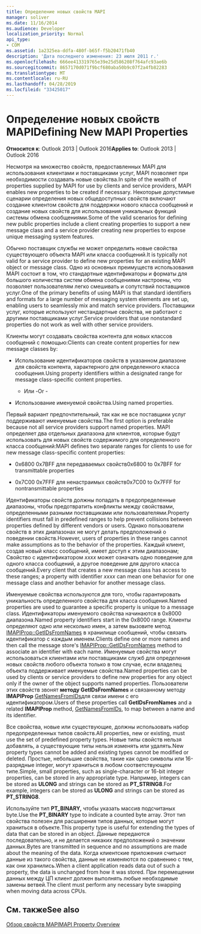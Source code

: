 ```yaml
---
title: Определение новых свойств MAPI
manager: soliver
ms.date: 11/16/2014
ms.audience: Developer
localization_priority: Normal
api_type:
- COM
ms.assetid: 1a2325ea-ddfa-480f-b65f-f5b20471fb40
description: 'Дата последнего изменения: 23 июля 2011 г.'
ms.openlocfilehash: 666ee413319765e39e25d586208f764afc93ae6b
ms.sourcegitcommit: 8657170d071f9bcf680aba50b9c07f2a4fb82283
ms.translationtype: MT
ms.contentlocale: ru-RU
ms.lasthandoff: 04/28/2019
ms.locfileid: "33425017"
---
```

# <a name="defining-new-mapi-properties"></a><span data-ttu-id="ef4e9-103">Определение новых свойств MAPI</span><span class="sxs-lookup"><span data-stu-id="ef4e9-103">Defining New MAPI Properties</span></span>

  
  
<span data-ttu-id="ef4e9-104">**Относится к**: Outlook 2013 | Outlook 2016</span><span class="sxs-lookup"><span data-stu-id="ef4e9-104">**Applies to**: Outlook 2013 | Outlook 2016</span></span> 
  
<span data-ttu-id="ef4e9-105">Несмотря на множество свойств, предоставленных MAPI для использования клиентами и поставщиками услуг, MAPI позволяет при необходимости создавать новые свойства.</span><span class="sxs-lookup"><span data-stu-id="ef4e9-105">In spite of the wealth of properties supplied by MAPI for use by clients and service providers, MAPI enables new properties to be created if necessary.</span></span> <span data-ttu-id="ef4e9-106">Некоторые допустимые сценарии определения новых общедоступных свойств включают создание клиентом свойств для поддержки нового класса сообщений и создание новых свойств для использования уникальных функций системы обмена сообщениями.</span><span class="sxs-lookup"><span data-stu-id="ef4e9-106">Some of the valid scenarios for defining new public properties include a client creating properties to support a new message class and a service provider creating new properties to expose unique messaging system features.</span></span>
  
<span data-ttu-id="ef4e9-107">Обычно поставщик службы не может определить новые свойства существующего объекта MAPI или класса сообщений.</span><span class="sxs-lookup"><span data-stu-id="ef4e9-107">It is typically not valid for a service provider to define new properties for an existing MAPI object or message class.</span></span> <span data-ttu-id="ef4e9-108">Одно из основных преимуществ использования MAPI состоит в том, что стандартные идентификаторы и форматы для большого количества систем обмена сообщениями настроены, что позволяет пользователям легко смешивать и сопутствий поставщиков услуг.</span><span class="sxs-lookup"><span data-stu-id="ef4e9-108">One of the primary benefits of using MAPI is that standard identifiers and formats for a large number of messaging system elements are set up, enabling users to seamlessly mix and match service providers.</span></span> <span data-ttu-id="ef4e9-109">Поставщики услуг, которые используют нестандартные свойства, не работают с другими поставщиками услуг.</span><span class="sxs-lookup"><span data-stu-id="ef4e9-109">Service providers that use nonstandard properties do not work as well with other service providers.</span></span> 
  
<span data-ttu-id="ef4e9-110">Клиенты могут создавать свойства контента для новых классов сообщений с помощью:</span><span class="sxs-lookup"><span data-stu-id="ef4e9-110">Clients can create content properties for new message classes by:</span></span>
  
- <span data-ttu-id="ef4e9-111">Использование идентификаторов свойств в указанном диапазоне для свойств контента, характерного для определенного класса сообщения.</span><span class="sxs-lookup"><span data-stu-id="ef4e9-111">Using property identifiers within a designated range for message class-specific content properties.</span></span>
    
    - <span data-ttu-id="ef4e9-112">Или -</span><span class="sxs-lookup"><span data-stu-id="ef4e9-112">Or -</span></span>
    
- <span data-ttu-id="ef4e9-113">Использование именуемой свойства.</span><span class="sxs-lookup"><span data-stu-id="ef4e9-113">Using named properties.</span></span> 
    
<span data-ttu-id="ef4e9-114">Первый вариант предпочтительный, так как не все поставщики услуг поддерживают именуемые свойства.</span><span class="sxs-lookup"><span data-stu-id="ef4e9-114">The first option is preferable because not all service providers support named properties.</span></span> <span data-ttu-id="ef4e9-115">MAPI определяет два отдельных диапазона для клиентов, которые будут использовать для новых свойств содержимого для определенного класса сообщений:</span><span class="sxs-lookup"><span data-stu-id="ef4e9-115">MAPI defines two separate ranges for clients to use for new message class-specific content properties:</span></span>
  
- <span data-ttu-id="ef4e9-116">0x6800 0x7BFF для передаваемых свойств</span><span class="sxs-lookup"><span data-stu-id="ef4e9-116">0x6800 to 0x7BFF for transmittable properties</span></span>
    
- <span data-ttu-id="ef4e9-117">0x7C00 0x7FFF для ненастраимых свойств</span><span class="sxs-lookup"><span data-stu-id="ef4e9-117">0x7C00 to 0x7FFF for nontransmittable properties</span></span>
    
<span data-ttu-id="ef4e9-118">Идентификаторы свойств должны попадать в предопределенные диапазоны, чтобы предотвратить конфликты между свойствами, определенными разными поставщиками или пользователями.</span><span class="sxs-lookup"><span data-stu-id="ef4e9-118">Property identifiers must fall in predefined ranges to help prevent collisions between properties defined by different vendors or users.</span></span> <span data-ttu-id="ef4e9-119">Однако пользователи свойств в этих диапазонах не могут делать предположений о поведении свойств.</span><span class="sxs-lookup"><span data-stu-id="ef4e9-119">However, users of properties in these ranges cannot make assumptions as to the behavior of the properties.</span></span> <span data-ttu-id="ef4e9-120">Каждый клиент, создав новый класс сообщений, имеет доступ к этим диапазонам; Свойство с идентификатором  _xxxx_ может означать одно поведение для одного класса сообщений, а другое поведение для другого класса сообщений.</span><span class="sxs-lookup"><span data-stu-id="ef4e9-120">Every client that creates a new message class has access to these ranges; a property with identifier  _xxxx_ can mean one behavior for one message class and another behavior for another message class.</span></span> 
  
<span data-ttu-id="ef4e9-121">Именуемые свойства используются для того, чтобы гарантировать уникальность определенного свойства для класса сообщения.</span><span class="sxs-lookup"><span data-stu-id="ef4e9-121">Named properties are used to guarantee a specific property is unique to a message class.</span></span> <span data-ttu-id="ef4e9-122">Идентификаторы именуемого свойства начинаются в 0x8000 диапазона.</span><span class="sxs-lookup"><span data-stu-id="ef4e9-122">Named property identifiers start in the 0x8000 range.</span></span> <span data-ttu-id="ef4e9-123">Клиенты определяют одно или несколько имен, а затем вызовите метод [IMAPIProp::GetIDsFromNames](imapiprop-getidsfromnames.md) в хранилище сообщений, чтобы связать идентификатор с каждым именем.</span><span class="sxs-lookup"><span data-stu-id="ef4e9-123">Clients define one or more names and then call the message store's [IMAPIProp::GetIDsFromNames](imapiprop-getidsfromnames.md) method to associate an identifier with each name.</span></span> <span data-ttu-id="ef4e9-124">Именуемые свойства могут использоваться клиентами или поставщиками служб для определения новых свойств любого объекта только в том случае, если владелец объекта поддерживает именуемые свойства.</span><span class="sxs-lookup"><span data-stu-id="ef4e9-124">Named properties can be used by clients or service providers to define new properties for any object only if the owner of the object supports named properties.</span></span> <span data-ttu-id="ef4e9-125">Пользователи этих свойств звонят **методу GetIDsFromNames** и связанному методу **IMAPIProp** [GetNamesFromIDs](imapiprop-getnamesfromids.md)для связи имени с его идентификатором.</span><span class="sxs-lookup"><span data-stu-id="ef4e9-125">Users of these properties call **GetIDsFromNames** and a related **IMAPIProp** method, [GetNamesFromIDs](imapiprop-getnamesfromids.md), to map between a name and its identifier.</span></span>
  
<span data-ttu-id="ef4e9-126">Все свойства, новые или существующие, должны использовать набор предопределенных типов свойств.</span><span class="sxs-lookup"><span data-stu-id="ef4e9-126">All properties, new or existing, must use the set of predefined property types.</span></span> <span data-ttu-id="ef4e9-127">Новые типы свойств нельзя добавлять, а существующие типы нельзя изменять или удалять.</span><span class="sxs-lookup"><span data-stu-id="ef4e9-127">New property types cannot be added and existing types cannot be modified or deleted.</span></span> <span data-ttu-id="ef4e9-128">Простые, небольшие свойства, такие как одно символы или 16-разрядные integer, могут храниться в любом соответствующем типе.</span><span class="sxs-lookup"><span data-stu-id="ef4e9-128">Simple, small properties, such as single-character or 16-bit integer properties, can be stored in any appropriate type.</span></span> <span data-ttu-id="ef4e9-129">Например, integers can be stored as **ULONG** and strings can be stored as **PT_STRING8**.</span><span class="sxs-lookup"><span data-stu-id="ef4e9-129">For example, integers can be stored as **ULONG** and strings can be stored as **PT_STRING8**.</span></span> 
  
<span data-ttu-id="ef4e9-130">Используйте тип **PT_BINARY,** чтобы указать массив подсчитаных byte.</span><span class="sxs-lookup"><span data-stu-id="ef4e9-130">Use the **PT_BINARY** type to indicate a counted byte array.</span></span> <span data-ttu-id="ef4e9-131">Этот тип свойства полезен для расширения типов данных, которые могут храниться в объекте.</span><span class="sxs-lookup"><span data-stu-id="ef4e9-131">This property type is useful for extending the types of data that can be stored in an object.</span></span> <span data-ttu-id="ef4e9-132">Данные передаются последовательно, и не делается никаких предположений о значении данных.</span><span class="sxs-lookup"><span data-stu-id="ef4e9-132">Bytes are transmitted in sequence and no assumptions are made about the meaning of the data.</span></span> <span data-ttu-id="ef4e9-133">Когда клиентские приложения считыют данные из такого свойства, данные не изменяются по сравнению с тем, как они хранились.</span><span class="sxs-lookup"><span data-stu-id="ef4e9-133">When a client application reads data out of such a property, the data is unchanged from how it was stored.</span></span> <span data-ttu-id="ef4e9-134">При перемещении данных между ЦП клиент должен выполнять любые необходимые замены ветвей.</span><span class="sxs-lookup"><span data-stu-id="ef4e9-134">The client must perform any necessary byte swapping when moving data across CPUs.</span></span> 
  
## <a name="see-also"></a><span data-ttu-id="ef4e9-135">См. также</span><span class="sxs-lookup"><span data-stu-id="ef4e9-135">See also</span></span>



[<span data-ttu-id="ef4e9-136">Обзор свойств MAPI</span><span class="sxs-lookup"><span data-stu-id="ef4e9-136">MAPI Property Overview</span></span>](mapi-property-overview.md)

